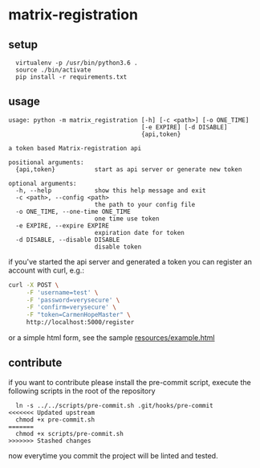 # matrix-registration

## setup
```
  virtualenv -p /usr/bin/python3.6 .
  source ./bin/activate
  pip install -r requirements.txt
```

## usage
```
usage: python -m matrix_registration [-h] [-c <path>] [-o ONE_TIME]
                                     [-e EXPIRE] [-d DISABLE]
                                     {api,token}

a token based Matrix-registration api

positional arguments:
  {api,token}           start as api server or generate new token

optional arguments:
  -h, --help            show this help message and exit
  -c <path>, --config <path>
                        the path to your config file
  -o ONE_TIME, --one-time ONE_TIME
                        one time use token
  -e EXPIRE, --expire EXPIRE
                        expiration date for token
  -d DISABLE, --disable DISABLE
                        disable token
```

if you've started the api server and generated a token you can register an account with curl, e.g.:
```bash
curl -X POST \
     -F 'username=test' \
     -F 'password=verysecure' \
     -F 'confirm=verysecure' \
     -F "token=CarmenHopeMaster" \
     http://localhost:5000/register
```
or a simple html form, see the sample [resources/example.html](resources/example.html)

## contribute

if you want to contribute please install the pre-commit script, execute the following scripts in the root of the repository
```
  ln -s ../../scripts/pre-commit.sh .git/hooks/pre-commit
<<<<<<< Updated upstream
  chmod +x pre-commit.sh
=======
  chmod +x scripts/pre-commit.sh
>>>>>>> Stashed changes
```

now everytime you commit the project will be linted and tested.

